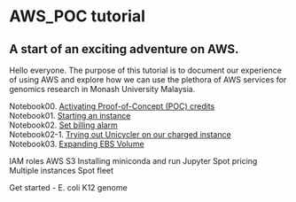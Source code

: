# AWS_POC tutorial
## A start of an exciting adventure on AWS.

Hello everyone. The purpose of this tutorial is to document our experience of using AWS and explore how we can use the plethora of AWS services for genomics research in Monash University Malaysia.

Notebook00. [Activating Proof-of-Concept (POC) credits](./notebooks/Notebook00.ipynb)</br>
Notebook01. [Starting an instance](./notebooks/Notebook01.ipynb)</br>
Notebook02. [Set billing alarm](./notebooks/Notebook02.ipynb)</br>
Notebook02-1. [Trying out Unicycler on our charged instance](./notebooks/Notebook02-1.ipynb)</br>
Notebook03. [Expanding EBS Volume]()

IAM roles
AWS S3
Installing miniconda and run Jupyter
Spot pricing
Multiple instances
Spot fleet

Get started - E. coli K12 genome</br>
